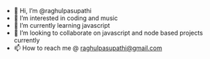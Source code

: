 - 👋 Hi, I’m @raghulpasupathi
- 👀 I’m interested in coding and music
- 🌱 I’m currently learning javascript
- 💞️ I’m looking to collaborate on javascript and node based projects currently 
- 📫 How to reach me @ raghulpasupathi@gmail.com

<!---
raghulpasupathi/raghulpasupathi is a ✨ special ✨ repository because its `README.md` (this file) appears on your GitHub profile.
You can click the Preview link to take a look at your changes.
--->
